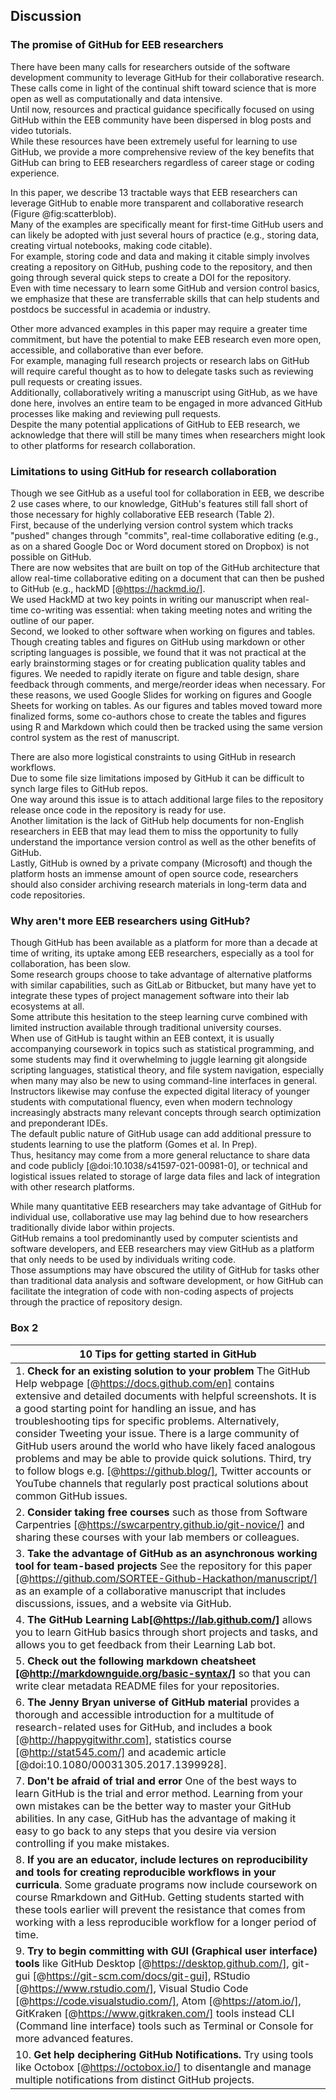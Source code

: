 ## Discussion

<!--### General paragraph on what GitHub can enable in EcoEvo  
*Contributors to this section: Rob, Brandon*-->

### The promise of GitHub for EEB researchers
There have been many calls for researchers outside of the software development community to leverage GitHub for their collaborative research.  
These calls come in light of the continual shift toward science that is more open as well as computationally and data intensive.  
Until now, resources and practical guidance specifically focused on using GitHub within the EEB community have been dispersed in blog posts and video tutorials.  
While these resources have been extremely useful for learning to use GitHub, we provide a more comprehensive review of the key benefits that GitHub can bring to EEB researchers regardless of career stage or coding experience.  

In this paper, we describe 13 tractable ways that EEB researchers can leverage GitHub to enable more transparent and collaborative research (Figure @fig:scatterblob).  
Many of the examples are specifically meant for first-time GitHub users and can likely be adopted with just several hours of practice (e.g., storing data, creating virtual notebooks, making code citable).  
For example, storing code and data and making it citable simply involves creating a repository on GitHub, pushing code to the repository, and then going through several quick steps to create a DOI for the repository.   
Even with time necessary to learn some GitHub and version control basics, we emphasize that these are transferrable skills that can help students and postdocs be successful in academia or industry.  

Other more advanced examples in this paper may require a greater time commitment, but have the potential to make EEB research even more open, accessible, and collaborative than ever before.  
For example, managing full research projects or research labs on GitHub will require careful thought as to how to delegate tasks such as reviewing pull requests or creating issues.  
Additionally, collaboratively writing a manuscript using GitHub, as we have done here, involves an entire team to be engaged in more advanced GitHub processes like making and reviewing pull requests.   
Despite the many potential applications of GitHub to EEB research, we acknowledge that there will still be many times when researchers might look to other platforms for research collaboration.  

### Limitations to using GitHub for research collaboration
<!--*Contributors to this section: Rob*, Ali--> 
Though we see GitHub as a useful tool for collaboration in EEB, we describe 2 use cases where, to our knowledge, GitHub's features still fall short of those necessary for highly collaborative EEB research (Table 2).  
First, because of the underlying version control system which tracks "pushed" changes through "commits", real-time collaborative editing (e.g., as on a shared Google Doc or Word document stored on Dropbox) is not possible on GitHub.  
There are now websites that are built on top of the GitHub architecture that allow real-time collaborative editing on a document that can then be pushed to GitHub (e.g., hackMD [@https://hackmd.io/].  
We used HackMD at two key points in writing our manuscript when real-time co-writing was essential: when taking meeting notes and writing the outline of our paper.   
Second, we looked to other software when working on figures and tables.  
Though creating tables and figures on GitHub using markdown or other scripting languages is possible, we found that it was not practical at the early brainstorming stages or for creating publication quality tables and figures.
We needed to rapidly iterate on figure and table design, share feedback through comments, and merge/reorder ideas when necessary.
For these reasons, we used Google Slides for working on figures and Google Sheets for working on tables.
As our figures and tables moved toward more finalized forms, some co-authors chose to create the tables and figures using R and Markdown which could then be tracked using the same version control system as the rest of manuscript.

There are also more logistical constraints to using GitHub in research workflows.  
Due to some file size limitations imposed by GitHub it can be difficult to synch large files to GitHub repos.  
One way around this issue is to attach additional large files to the repository release once code in the repository is ready for use.  
Another limitation is the lack of GitHub help documents for non-English researchers in EEB that may lead them to miss the opportunity to fully understand the importance version control as well as the other benefits of GitHub.  
Lastly, GitHub is owned by a private company (Microsoft) and though the platform hosts an immense amount of open source code, researchers should also consider archiving research materials in long-term data and code repositories.  

### Why aren't more EEB researchers using GitHub?
<!--*Contributors to this section: Saeed, Vivienne*-->

Though GitHub has been available as a platform for more than a decade at time of writing, its uptake among EEB researchers, especially as a tool for collaboration, has been slow.  
Some research groups choose to take advantage of alternative platforms with similar capabilities, such as GitLab or Bitbucket, but many have yet to integrate these types of project management software into their lab ecosystems at all.  
Some attribute this hesitation to the steep learning curve combined with limited instruction available through traditional university courses.  
When use of GitHub is taught within an EEB context, it is usually accompanying coursework in topics such as statistical programming, and some students may find it overwhelming to juggle learning git alongside scripting languages, statistical theory, and file system navigation, especially when many may also be new to using command-line interfaces in general.  
Instructors likewise may confuse the expected digital literacy of younger students with computational fluency, even when modern technology increasingly abstracts many relevant concepts through search optimization and preponderant IDEs.  
The default public nature of GitHub usage can add additional pressure to students learning to use the platform (Gomes et al. In Prep).   
Thus, hesitancy may come from a more general reluctance to share data and code publicly [@doi:10.1038/s41597-021-00981-0], or technical and logistical issues related to storage of large data files and lack of integration with other research platforms.  

While many quantitative EEB researchers may take advantage of GitHub for individual use, collaborative use may lag behind due to how researchers traditionally divide labor within projects.  
GitHub remains a tool predominantly used by computer scientists and software developers, and EEB researchers may view GitHub as a platform that only needs to be used by individuals writing code.      
Those assumptions may have obscured the utility of GitHub for tasks other than traditional data analysis and software development, or how GitHub can facilitate the integration of code with non-coding aspects of projects through the practice of repository design.  


### Box 2
<!--*Contributors to this section: Ali, Emma*-->

| 10 Tips for getting started in GitHub |
|---|
| 1. **Check for an existing solution to your problem** The GitHub Help webpage [@https://docs.github.com/en] contains extensive and detailed documents with helpful screenshots. It is a good starting point for handling an issue, and has troubleshooting tips for specific problems. Alternatively, consider Tweeting your issue. There is a large community of GitHub users around the world who have likely faced analogous problems and may be able to provide quick solutions. Third, try to follow blogs e.g. [@https://github.blog/], Twitter accounts or YouTube channels that regularly post practical solutions about common GitHub issues. |
| 2. **Consider taking free courses** such as those from Software Carpentries [@https://swcarpentry.github.io/git-novice/] and sharing these courses with your lab members or colleagues.|
| 3. **Take the advantage of GitHub as an asynchronous working tool for team-based projects** See the repository for this paper [@https://github.com/SORTEE-Github-Hackathon/manuscript/] as an example of a collaborative manuscript that includes discussions, issues, and a website via GitHub. |
| 4. **The GitHub Learning Lab[@https://lab.github.com/]** allows you to learn GitHub basics through short projects and tasks, and allows you to get feedback from their Learning Lab bot.|
| 5. **Check out the following markdown cheatsheet [@http://markdownguide.org/basic-syntax/]** so that you can write clear metadata README files for your repositories.| 
| 6. **The Jenny Bryan universe of GitHub material** provides a thorough and accessible introduction for a multitude of research-related uses for GitHub, and includes a book [@http://happygitwithr.com], statistics course [@http://stat545.com/] and academic article [@doi:10.1080/00031305.2017.1399928]. |
| 7. **Don't be afraid of trial and error** One of the best ways to learn GitHub is the trial and error method. Learning from your own mistakes can be the better way to master your GitHub abilities. In any case, GitHub has the advantage of making it easy to go back to any steps that you desire via version controlling if you make mistakes. |
| 8. **If you are an educator, include lectures on reproducibility and tools for creating reproducible workflows in your curricula**. Some graduate programs now include coursework on course Rmarkdown and GitHub. Getting students started with these tools earlier will prevent the resistance that comes from working with a less reproducible workflow for a longer period of time. |
| 9. **Try to begin committing with GUI (Graphical user interface) tools** like GitHub Desktop [@https://desktop.github.com/], git-gui [@https://git-scm.com/docs/git-gui], RStudio [@https://www.rstudio.com/], Visual Studio Code [@https://code.visualstudio.com/], Atom [@https://atom.io/], GitKraken [@https://www.gitkraken.com/] tools instead CLI (Command line interface) tools such as Terminal or Console for more advanced features.
| 10. **Get help deciphering GitHub Notifications.** Try using tools like Octobox [@https://octobox.io/] to disentangle and manage multiple notifications from distinct GitHub projects. |
